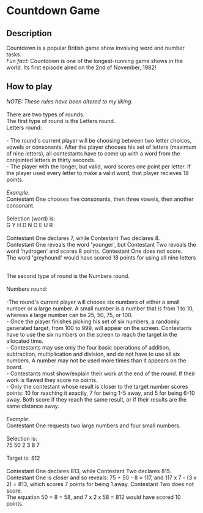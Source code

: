 # Countdown Game

## Description
Countdown is a popular British game show involving word and number tasks.<br>
*Fun fact:* Countdown is one of the longest-running game shows in the world. Its first episode aired on the 2nd of November, 1982!<br>

## How to play
*NOTE: These rules have been altered to my liking.*<br><br>
There are two types of rounds.<br>
The first type of round is the Letters round.<br>
Letters round:<br><br>- The round's current player will be choosing between two letter choices, vowels or consonants. After the player chooses his set of letters (maximum of nine letters), all contestants have to come up with a word from the conjointed letters in thirty seconds.<br>- The player with the longer, but valid, word scores one point per letter. If the player used every letter to make a valid word, that player recieves 18 points.<br><br> *Example*:<br>Contestant One chooses five consonants, then three vowels, then another consonant.<br><br>Selection (word) is:<br>G Y H D N O E U R<br><br>Contestant One declares 7, while Contestant Two declares 8.<br>Contestant One reveals the word 'younger', but Contestant Two reveals the word 'hydrogen' and scores 8 points. Contestant One does not score.<br>The word 'greyhound' would have scored 18 points for using all nine letters<br><br>

The second type of round is the Numbers round.<br><br>Numbers round:<br><br>-The round's current player will choose six numbers of either a small number or a large number. A small number is a number that is from 1 to 10, whereas a large number can be 25, 50, 75, or 100.<br>- Once the player finishes picking his set of six numbers, a randomly generated target, from 100 to 999, will appear on the screen. Contestants have to use the six numbers on the screen to reach the target in the allocated time.<br>- Contestants may use only the four basic operations of addition, subtraction, multiplication and division, and do not have to use all six numbers. A number may not be used more times than it appears on the board.<br>- Contestants must show/explain their work at the end of the round. If their work is flawed they score no points.<br>- Only the contestant whose result is closer to the target number scores points: 10 for reaching it exactly, 7 for being 1-5 away, and 5 for being 6-10 away. Both score if they reach the same result, or if their results are the same distance away.<br><br>*Example*:<br>Contestant One requests two large numbers and four small numbers.<br><br>Selection is:<br>75 50 2 3 8 7<br><br>Target is: 812<br><br>Contestant One declares 813, while Contestant Two declares 815.<br>Contestant One is closer and so reveals: 75 + 50 - 8 = 117, and 117 x 7 - (3 x 2) = 813, which scores 7 points for being 1 away. Contestant Two does not score.<br>The equation 50 + 8 = 58, and 7 x 2 x 58 = 812 would have scored 10 points. <br><br>
